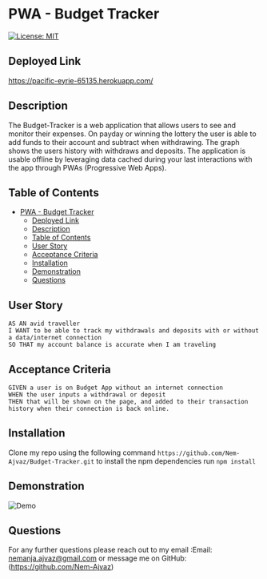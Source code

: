# PWA - Budget Tracker

[![License: MIT](https://img.shields.io/badge/License-MIT-yellow.svg)](https://opensource.org/licenses/MIT)

## Deployed Link

https://pacific-eyrie-65135.herokuapp.com/

## Description

The Budget-Tracker is a web application that allows users to see and monitor their expenses. On payday or winning the lottery the user is able to add funds to their account and subtract when withdrawing. The graph shows the users history with withdraws and deposits. The application is usable offline by leveraging data cached during your last interactions with the app through PWAs (Progressive Web Apps).

## Table of Contents

- [PWA - Budget Tracker](#pwa---budget-tracker)
  - [Deployed Link](#deployed-link)
  - [Description](#description)
  - [Table of Contents](#table-of-contents)
  - [User Story](#user-story)
  - [Acceptance Criteria](#acceptance-criteria)
  - [Installation](#installation)
  - [Demonstration](#demonstration)
  - [Questions](#questions)

## User Story

```
AS AN avid traveller
I WANT to be able to track my withdrawals and deposits with or without a data/internet connection
SO THAT my account balance is accurate when I am traveling
```

## Acceptance Criteria

```
GIVEN a user is on Budget App without an internet connection
WHEN the user inputs a withdrawal or deposit
THEN that will be shown on the page, and added to their transaction history when their connection is back online.
```

## Installation

Clone my repo using the following command `https://github.com/Nem-Ajvaz/Budget-Tracker.git` to install the npm dependencies run `npm install`

## Demonstration

![Demo](/assets/images/Budget.gif)

## Questions

For any further questions please reach out to my email :Email: nemanja.ajvaz@gmail.com or message me on GitHub:(https://github.com/Nem-Ajvaz)
